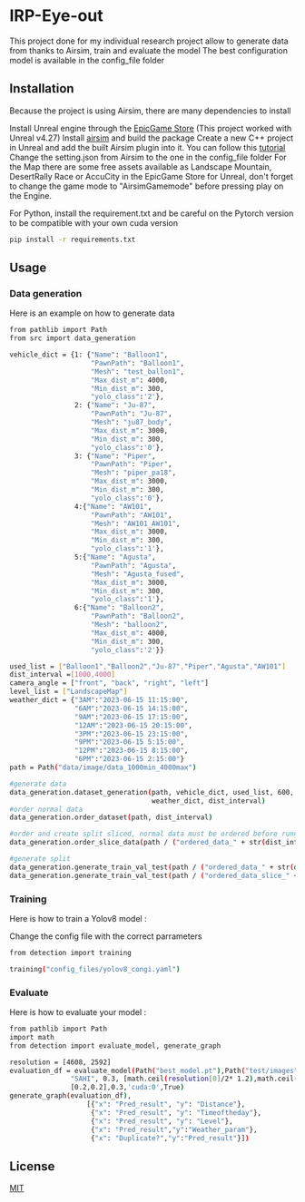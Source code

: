 # IRP-Eye-out

This project done for my individual research project allow to generate data from thanks to Airsim, train and evaluate the model
The best configuration model is available in the config_file folder

## Installation

Because the project is using Airsim, there are many dependencies to install

Install Unreal engine through the [EpicGame Store](https://store.epicgames.com/en-US/) (This project worked with Unreal v4.27)
Install [airsim](https://microsoft.github.io/AirSim/build_windows/) and build the package
Create a new C++ project in Unreal and add the built Airsim plugin into it. You can follow this [tutorial](https://www.microsoft.com/en-us/research/video/unreal-airsim-setup-from-scratch/)
Change the setting.json from Airsim to the one in the config_file folder
For the Map there are some free assets available as Landscape Mountain, DesertRally Race or AccuCity in the EpicGame Store for Unreal, don't forget to change the game mode to "AirsimGamemode" before pressing play on the Engine.


For Python, install the requirement.txt and be careful on the Pytorch version to be compatible with your own cuda version
```bash
pip install -r requirements.txt
```

## Usage

### Data generation

Here is an example on how to generate data

```bash
from pathlib import Path
from src import data_generation

vehicle_dict = {1: {"Name": "Balloon1",
                    "PawnPath": "Balloon1",
                    "Mesh": "test_ballon1",
                    "Max_dist_m": 4000,
                    "Min_dist_m": 300,
                    "yolo_class":'2'},
                2: {"Name": "Ju-87",
                    "PawnPath": "Ju-87",
                    "Mesh": "ju87_body",
                    "Max_dist_m": 3000,
                    "Min_dist_m": 300,
                    "yolo_class":'0'},
                3: {"Name": "Piper",
                    "PawnPath": "Piper",
                    "Mesh": "piper_pa18",
                    "Max_dist_m": 3000,
                    "Min_dist_m": 300,
                    "yolo_class":'0'},
                4:{"Name": "AW101",
                    "PawnPath": "AW101",
                    "Mesh": "AW101_AW101",
                    "Max_dist_m": 3000,
                    "Min_dist_m": 300,
                    "yolo_class":'1'},
                5:{"Name": "Agusta",
                    "PawnPath": "Agusta",
                    "Mesh": "Agusta_fused",
                    "Max_dist_m": 3000,
                    "Min_dist_m": 300,
                    "yolo_class":'1'},
                6:{"Name": "Balloon2",
                    "PawnPath": "Balloon2",
                    "Mesh": "balloon2",
                    "Max_dist_m": 4000,
                    "Min_dist_m": 300,
                    "yolo_class":'2'}}

used_list = ["Balloon1","Balloon2","Ju-87","Piper","Agusta","AW101"]
dist_interval =[1000,4000]
camera_angle = ["front", "back", "right", "left"]
level_list = ["LandscapeMap"]
weather_dict = {"3AM":"2023-06-15 11:15:00",
                "6AM":"2023-06-15 14:15:00",
                "9AM":"2023-06-15 17:15:00",
                "12AM":"2023-06-15 20:15:00",
                "3PM":"2023-06-15 23:15:00",
                "9PM":"2023-06-15 5:15:00",
                "12PM":"2023-06-15 8:15:00",
                "6PM":"2023-06-15 2:15:00"}
path = Path("data/image/data_1000min_4000max")

#generate data
data_generation.dataset_generation(path, vehicle_dict, used_list, 600, camera_angle, level_list,
                                   weather_dict, dist_interval)
#order normal data
data_generation.order_dataset(path, dist_interval)

#order and create split sliced, normal data must be ordered before running this
data_generation.order_slice_data(path / ("ordered_data_" + str(dist_interval) + ".json"), 4, 0.2, dist_interval)

#generate split
data_generation.generate_train_val_test(path / ("ordered_data_" + str(dist_interval) + ".json"), (80, 10, 10), "", 42)
data_generation.generate_train_val_test(path / ("ordered_data_slice_" + str(dist_interval) + ".json"), (80, 10, 10), "_sliced", 42)
```

### Training

Here is how to train a Yolov8 model :

Change the config file with the correct parrameters
```bash
from detection import training

training("config_files/yolov8_congi.yaml")
```

### Evaluate

Here is how to evaluate your model :

```bash
from pathlib import Path
import math
from detection import evaluate_model, generate_graph

resolution = [4608, 2592]
evaluation_df = evaluate_model(Path("best_model.pt"),Path("test/images"),Path("sim_log.json"),
               "SAHI", 0.3, [math.ceil(resolution[0]/2* 1.2),math.ceil(resolution[1]/2 * 1.2)],
               [0.2,0.2],0.3,'cuda:0',True)
generate_graph(evaluation_df),
                   [{"x": "Pred_result", "y": "Distance"},
                    {"x": "Pred_result", "y": "Timeoftheday"},
                    {"x": "Pred_result", "y": "Level"},
                    {"x": "Pred_result","y":"Weather_param"},
                    {"x": "Duplicate?","y":"Pred_result"}])
```

## License

[MIT](https://choosealicense.com/licenses/mit/)
